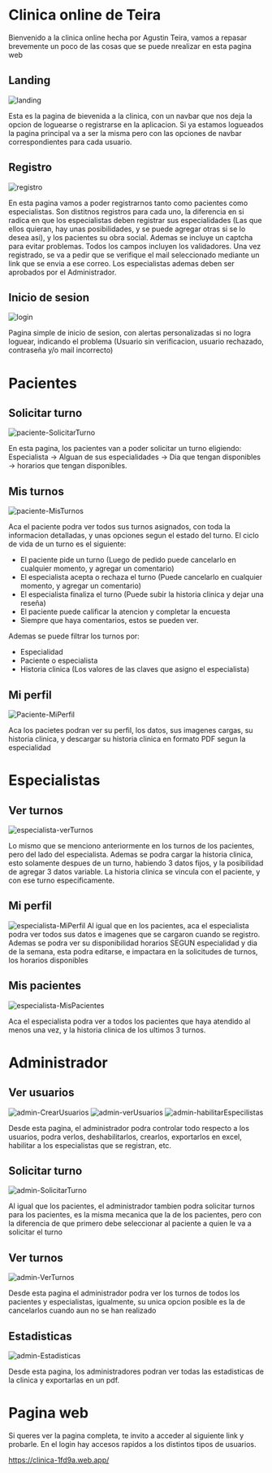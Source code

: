 # Clinica online de Teira

Bienvenido a la clinica online hecha por Agustin Teira, vamos a repasar brevemente un poco de las cosas que se puede nrealizar en esta pagina web

## Landing

![landing](https://github.com/user-attachments/assets/fd566937-2e11-4bd5-a7ea-5f70e6ebd9e9)

Esta es la pagina de bievenida a la clinica, con un navbar que nos deja la opcion de loguearse o registrarse en la aplicacion. Si ya estamos logueados la pagina principal va a ser la misma pero con las opciones de navbar correspondientes para cada usuario.

## Registro
![registro](https://github.com/user-attachments/assets/b8784808-ccf1-466c-8595-c29ea97ab503)

En esta pagina vamos a poder registrarnos tanto como pacientes como especialistas. Son distitnos registros para cada uno, la diferencia en si radica en que los especialistas deben registrar sus especialidades (Las que ellos quieran, hay unas posibilidades, y se puede agregar otras si se lo desea asi), y los pacientes su obra social. Ademas se incluye un captcha para evitar problemas. Todos los campos incluyen los validadores.
Una vez registrado, se va a pedir que se verifique el mail seleccionado mediante un link que se envia a ese correo. Los especialistas ademas deben ser aprobados por el Administrador.

## Inicio de sesion
![login](https://github.com/user-attachments/assets/09553226-c4fc-4f4a-b550-d1701e08124f)

Pagina simple de inicio de sesion, con alertas personalizadas si no logra loguear, indicando el problema (Usuario sin verificacion, usuario rechazado, contraseña y/o mail incorrecto)

# Pacientes
## Solicitar turno

![paciente-SolicitarTurno](https://github.com/user-attachments/assets/9c0c1a73-4254-4063-ae90-24218b78c9f7)

En esta pagina, los pacientes van a poder solicitar un turno eligiendo:
Especialista -> Alguan de sus especialidades -> Dia que tengan disponibles -> horarios que tengan disponibles.

## Mis turnos

![paciente-MisTurnos](https://github.com/user-attachments/assets/6279abcf-0f6b-403c-a86a-640ee772a086)

Aca el paciente podra ver todos sus turnos asignados, con toda la informacion detalladas, y unas opciones segun el estado del turno. 
El ciclo de vida de un turno es el siguiente:
  - El paciente pide un turno (Luego de pedido puede cancelarlo en cualquier momento, y agregar un comentario)
  - El especialista acepta o rechaza el turno (Puede cancelarlo en cualquier momento, y agregar un comentario)
  - El especialista finaliza el turno (Puede subir la historia clinica y dejar una reseña)
  - El paciente puede calificar la atencion y completar la encuesta
  - Siempre que haya comentarios, estos se pueden ver.

Ademas se puede filtrar los turnos por:
  - Especialidad
  - Paciente o especialista
  - Historia clinica (Los valores de las claves que asigno el especialista)

## Mi perfil
![Paciente-MiPerfil](https://github.com/user-attachments/assets/e42aa0d8-7bef-42ee-82b1-19dc9c72810b)

Aca los pacietes podran ver su perfil, los datos, sus imagenes cargas, su historia clinica, y descargar su historia clinica en formato PDF segun la especialidad

# Especialistas
## Ver turnos
![especialista-verTurnos](https://github.com/user-attachments/assets/f28b39eb-58d6-43bc-a9a4-b12018d31b21)

Lo mismo que se menciono anteriormente en los turnos de los pacientes, pero del lado del especialista. Ademas se podra cargar la historia clinica, esto solamente despues de un turno, habiendo 3 datos fijos, y la posibilidad de agregar 3 datos variable. La historia clinica se vincula con el paciente, y con ese turno especificamente.

## Mi perfil
![especialista-MiPerfil](https://github.com/user-attachments/assets/0a511528-ad53-4d6f-96ee-806d9d191998)
Al igual que en los pacientes, aca el especialista podra ver todos sus datos e imagenes que se cargaron cuando se registro.
Ademas se podra ver su disponibilidad horarios SEGUN especialidad y dia de la semana, esta podra editarse, e impactara en la solicitudes de turnos, los horarios disponibles

## Mis pacientes
![especialista-MisPacientes](https://github.com/user-attachments/assets/ae06fef3-e59a-49d1-87c3-1a37c99bbf71)

Aca el especialista podra ver a todos los pacientes que haya atendido al menos una vez, y la historia clinica de los ultimos 3 turnos.

# Administrador
## Ver usuarios
![admin-CrearUsuarios](https://github.com/user-attachments/assets/43c3d2ac-d30e-4afc-bc70-2b489de182ea)
![admin-verUsuarios](https://github.com/user-attachments/assets/e46a9f85-b123-495c-b9c7-3c0305061d76)
![admin-habilitarEspecilistas](https://github.com/user-attachments/assets/e0ce880c-8167-4efa-9ccc-4afaec8a6b54)

Desde esta pagina, el administrador podra controlar todo respecto a los usuarios, podra verlos, deshabilitarlos, crearlos, exportarlos en excel, habilitar a los especialistas que se registran, etc.

## Solicitar turno
![admin-SolicitarTurno](https://github.com/user-attachments/assets/15ac992e-bfca-4306-85d1-fd4938f9c0c6)

Al igual que los pacientes, el administrador tambien podra solicitar turnos para los pacientes, es la misma mecanica que la de los pacientes, pero con la diferencia de que primero debe seleccionar al paciente a quien le va a solicitar el turno

## Ver turnos
![admin-VerTurnos](https://github.com/user-attachments/assets/ccf73894-ef8e-4ecc-b943-828d9e07d435)

Desde esta pagina el administrador podra ver los turnos de todos los pacientes y especialistas, igualmente, su unica opcion posible es la de cancelarlos cuando aun no se han realizado

## Estadisticas
![admin-Estadisticas](https://github.com/user-attachments/assets/bd537b89-d5df-4410-b3a0-21b931324032)

Desde esta pagina, los administradores podran ver todas las estadisticas de la clinica y exportarlas en un pdf.

# Pagina web
Si queres ver la pagina completa, te invito a acceder al siguiente link y probarle. En el login hay accesos rapidos a los distintos tipos de usuarios.

https://clinica-1fd9a.web.app/

